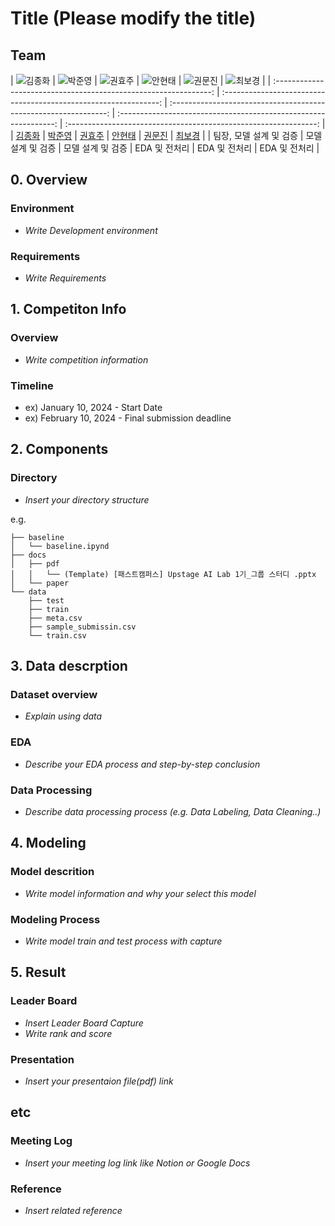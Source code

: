 # Title (Please modify the title)
## Team

| ![김종화](https://avatars.githubusercontent.com/u/156163982?v=4) | ![박준영](https://avatars.githubusercontent.com/u/156163982?v=4) | ![권효주](https://avatars.githubusercontent.com/u/156163982?v=4) | ![안현태](https://avatars.githubusercontent.com/u/156163982?v=4) | ![권문진](https://avatars.githubusercontent.com/u/156163982?v=4) | ![최보경](https://avatars.githubusercontent.com/u/156163982?v=4) |
| :--------------------------------------------------------------: | :--------------------------------------------------------------: | :--------------------------------------------------------------: | :--------------------------------------------------------------: | :--------------------------------------------------------------: |
|            [김종화](https://github.com/UpstageAILab)             |            [박준영](https://github.com/UpstageAILab)             |            [권효주](https://github.com/UpstageAILab)             |            [안현태](https://github.com/UpstageAILab)             |            [권문진](https://github.com/UpstageAILab)             |            [최보경](https://github.com/UpstageAILab)             |
|                            팀장, 모델 설계 및 검증                             |                            모델 설계 및 검증                             |                            모델 설계 및 검증                             |                            EDA 및 전처리                             |                            EDA 및 전처리                             |                            EDA 및 전처리                             |

## 0. Overview
### Environment
- _Write Development environment_

### Requirements
- _Write Requirements_

## 1. Competiton Info

### Overview

- _Write competition information_

### Timeline

- ex) January 10, 2024 - Start Date
- ex) February 10, 2024 - Final submission deadline

## 2. Components

### Directory

- _Insert your directory structure_

e.g.
```
├── baseline
│   └── baseline.ipynd
├── docs
│   ├── pdf
│   │   └── (Template) [패스트캠퍼스] Upstage AI Lab 1기_그룹 스터디 .pptx
│   └── paper
└── data
    ├── test
    ├── train
    ├── meta.csv
    ├── sample_submissin.csv
    └── train.csv
```

## 3. Data descrption

### Dataset overview

- _Explain using data_

### EDA

- _Describe your EDA process and step-by-step conclusion_

### Data Processing

- _Describe data processing process (e.g. Data Labeling, Data Cleaning..)_

## 4. Modeling

### Model descrition

- _Write model information and why your select this model_

### Modeling Process

- _Write model train and test process with capture_

## 5. Result

### Leader Board

- _Insert Leader Board Capture_
- _Write rank and score_

### Presentation

- _Insert your presentaion file(pdf) link_

## etc

### Meeting Log

- _Insert your meeting log link like Notion or Google Docs_

### Reference

- _Insert related reference_

